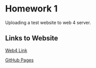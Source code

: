 # Homework 1

Uploading a test website to web 4 server.

## Links to Website

[Web4 Link]()

[GitHub Pages]()